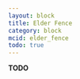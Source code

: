 ```yaml
---
layout: block
title: Elder Fence
category: block
mcid: elder_fence
todo: true
---
```



**TODO**
